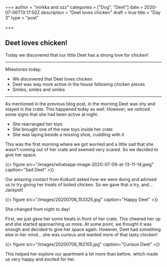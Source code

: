 +++
author = "mirkka and ozz"
categories = ["Dog", "Deet"]
date = 2020-07-06T13:17:50Z
description = "Deet loves chicken"
draft = true
title = "Day 3"
type = "post"

+++
## Deet loves chicken!

Today we discovered that our little Deet has a strong love for chicken!

***

Milestones today:

* We discovered that Deet loves chicken
* Deet was way more active in the house following chicken pieces
* Smiles, smiles and smiles

***

As mentioned in the previous blog post, in the morning Deet was shy and stayed in the crate. This happened today as well. However, we noticed some signs that she had been active at night:

* She rearranged her toys
* She brought one of the new toys inside her crate
* She was laying beside a missing shoe, cuddling with it

This was the first morning where we got worried and a little sad that she wasn’t coming out of her crate and seemed very scared. So we decided to give her space.

{{< figure src="/images/whatsapp-image-2020-07-09-at-13-11-14.jpeg" caption="Sad Deet" >}}

Our amazing contact from Kulkurit asked how we were doing and advised us to try giving her treats of boiled chicken. So we gave that a try, and… Jackpot!

{{< figure src="/images/20200706_153325.jpg" caption="Happy Deet" >}}

She changed from night to day!

First, we just gave her some treats in front of her crate. This cheered her up and she started approaching us more. At some point, we thought it was enough and decided to give her space again. However, Deet had something else in her mind… she was curious and wanted more of that tasty chicken!

{{< figure src="/images/20200706_162105.jpg" caption="Curious Deet" >}}

This helped her explore our apartment a lot more than before, which made us very happy and excited for her.